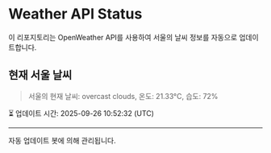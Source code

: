 
# Weather API Status

이 리포지토리는 OpenWeather API를 사용하여 서울의 날씨 정보를 자동으로 업데이트합니다.

## 현재 서울 날씨
> 서울의 현재 날씨: overcast clouds, 온도: 21.33°C, 습도: 72%

⏳ 업데이트 시간: 2025-09-26 10:52:32 (UTC)

---
자동 업데이트 봇에 의해 관리됩니다.
